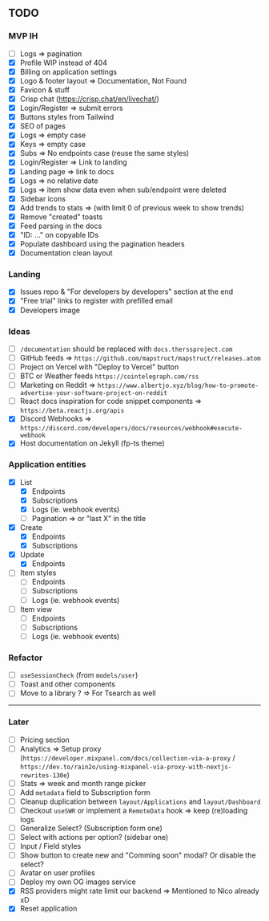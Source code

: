 ## TODO

### MVP IH

- [ ] Logs => pagination
- [x] Profile WIP instead of 404
- [x] Billing on application settings
- [x] Logo & footer layout => Documentation, Not Found
- [x] Favicon & stuff
- [x] Crisp chat (https://crisp.chat/en/livechat/)
- [x] Login/Register => submit errors
- [x] Buttons styles from Tailwind
- [x] SEO of pages
- [x] Logs => empty case
- [x] Keys => empty case
- [x] Subs => No endpoints case (reuse the same styles)
- [x] Login/Register => Link to landing
- [x] Landing page => link to docs
- [x] Logs => no relative date
- [x] Logs => item show data even when sub/endpoint were deleted
- [x] Sidebar icons
- [x] Add trends to stats => (with limit 0 of previous week to show trends)
- [x] Remove "created" toasts
- [x] Feed parsing in the docs
- [x] "ID: ..." on copyable IDs
- [x] Populate dashboard using the pagination headers
- [x] Documentation clean layout

### Landing

- [x] Issues repo & "For developers by developers" section at the end
- [x] "Free trial" links to register with prefilled email
- [x] Developers image

### Ideas

- [ ] `/documentation` should be replaced with `docs.therssproject.com`
- [ ] GitHub feeds => `https://github.com/mapstruct/mapstruct/releases.atom`
- [ ] Project on Vercel with "Deploy to Vercel" button
- [ ] BTC or Weather feeds `https://cointelegraph.com/rss`
- [ ] Marketing on Reddit => `https://www.albertjo.xyz/blog/how-to-promote-advertise-your-software-project-on-reddit`
- [ ] React docs inspiration for code snippet components => `https://beta.reactjs.org/apis`
- [x] Discord Webhooks => `https://discord.com/developers/docs/resources/webhook#execute-webhook`
- [x] Host documentation on Jekyll (fp-ts theme)

### Application entities

- [x] List
  - [x] Endpoints
  - [x] Subscriptions
  - [x] Logs (ie. webhook events)
  - [ ] Pagination => or "last X" in the title
- [x] Create
  - [x] Endpoints
  - [x] Subscriptions
- [x] Update
  - [x] Endpoints
- [ ] Item styles
  - [ ] Endpoints
  - [ ] Subscriptions
  - [ ] Logs (ie. webhook events)
- [ ] Item view
  - [ ] Endpoints
  - [ ] Subscriptions
  - [ ] Logs (ie. webhook events)

### Refactor

- [ ] `useSessionCheck` (from `models/user`)
- [ ] Toast and other components
- [ ] Move to a library ? => For Tsearch as well

------

### Later

- [ ] Pricing section
- [ ] Analytics => Setup proxy (`https://developer.mixpanel.com/docs/collection-via-a-proxy` / `https://dev.to/rain2o/using-mixpanel-via-proxy-with-nextjs-rewrites-130e`)
- [ ] Stats => week and month range picker
- [ ] Add `metadata` field to Subscription form
- [ ] Cleanup duplication between `layout/Applications` and `layout/Dashboard`
- [ ] Checkout `useSWR` or implement a `RemoteData` hook => keep (re)loading logs
- [ ] Generalize Select? (Subscription form one)
- [ ] Select with actions per option? (sidebar one)
- [ ] Input / Field styles
- [ ] Show button to create new and "Comming soon" modal? Or disable the select?
- [ ] Avatar on user profiles
- [ ] Deploy my own OG images service
- [x] RSS providers might rate limit our backend => Mentioned to Nico already xD
- [x] Reset application
